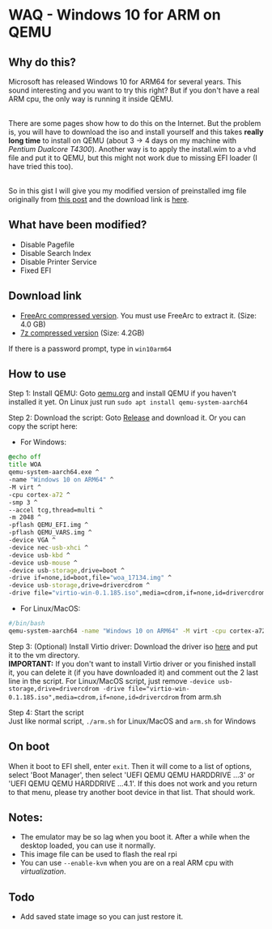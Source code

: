 # WAQ - Windows 10 for ARM on QEMU

## Why do this?
Microsoft has released Windows 10 for ARM64 for several years. This sound interesting and you want to try this right? But if you don't have
a real ARM cpu, the only way is running it inside QEMU.

<br> There are some pages show how to do this on the Internet. But the problem is, you will have to download the iso and install yourself
and this takes <b>really long time</b> to install on QEMU (about 3 -> 4 days on my machine with <i>Pentium Dualcore T4300</i>). Another way
is to apply the install.wim to a vhd file and put it to QEMU, but this might not work due to missing EFI loader (I have tried this too).

<br>So in this gist I will give you my modified version of preinstalled img file originally from <a href="https://discourse.pi64.win/t/how-to-installing-windows-10-arm64-17134-on-your-raspberry-pi-3-and-4/488/4">this post</a>
and the download link is <a href="https://mega.nz/#F!kJI3HIAS!CQAUKgp6thSAA_A2GbgdjA">here</a>.

## What have been modified?
- Disable Pagefile
- Disable Search Index
- Disable Printer Service
- Fixed EFI

## Download link
- <a href="https://drive.google.com/file/d/1AkEPWPXm_N3jzcDk58p2uJbi7HENA2sq/view?usp=sharing">FreeArc compressed version</a>. You must use FreeArc to extract it. (Size: 4.0 GB)
- <a href="https://drive.google.com/file/d/1XmCJDlcITesHN5oW01ySUU1eyLF_fUE-/view?usp=sharing">7z compressed version</a> (Size: 4.2GB)

If there is a password prompt, type in `win10arm64`

## How to use
Step 1: Install QEMU: Goto <a href="https:\\qemu.org">qemu.org</a> and install QEMU if you haven't installed it yet. On Linux just run ```sudo apt install qemu-system-aarch64```
        
Step 2: Download the script: Goto <a href="https://github.com/raspiduino/waq/releases">Release</a> and download it. Or you can copy the script here:
- For Windows:
```bat
@echo off
title WOA
qemu-system-aarch64.exe ^
-name "Windows 10 on ARM64" ^
-M virt ^
-cpu cortex-a72 ^
-smp 3 ^
--accel tcg,thread=multi ^
-m 2048 ^
-pflash QEMU_EFI.img ^
-pflash QEMU_VARS.img ^
-device VGA ^
-device nec-usb-xhci ^
-device usb-kbd ^
-device usb-mouse ^
-device usb-storage,drive=boot ^
-drive if=none,id=boot,file="woa_17134.img" ^
-device usb-storage,drive=drivercdrom ^
-drive file="virtio-win-0.1.185.iso",media=cdrom,if=none,id=drivercdrom
```
- For Linux/MacOS:
```bash
#/bin/bash
qemu-system-aarch64 -name "Windows 10 on ARM64" -M virt -cpu cortex-a72 -smp 3 --accel tcg,thread=multi -m 2048 -pflash QEMU_EFI.img -pflash QEMU_VARS.img -device VGA -device nec-usb-xhci -device usb-kbd -device usb-mouse -device usb-storage,drive=boot -drive if=none,id=boot,file="woa_17134.img" -device usb-storage,drive=drivercdrom -drive file="virtio-win-0.1.185.iso",media=cdrom,if=none,id=drivercdrom
```

Step 3: (Optional) Install Virtio driver: Download the driver iso <a href="https://fedorapeople.org/groups/virt/virtio-win/direct-downloads/stable-virtio/virtio-win.iso">here</a> and put it to the vm directory.
<br><b>IMPORTANT:</b> If you don't want to install Virtio driver or you finished install it, you can delete it (if you have downloaded it) and comment out the 2 last line in the script. For Linux/MacOS script, just remove ```-device usb-storage,drive=drivercdrom -drive file="virtio-win-0.1.185.iso",media=cdrom,if=none,id=drivercdrom``` from arm.sh

Step 4: Start the script
<br>Just like normal script, ```./arm.sh``` for Linux/MacOS and ```arm.sh``` for Windows

## On boot
When it boot to EFI shell, enter ```exit```. Then it will come to a list of options, select 'Boot Manager', then select 'UEFI QEMU QEMU HARDDRIVE ...3' or 'UEFI QEMU QEMU HARDDRIVE ...4.1'. If this does not work and you return to that menu, please try another boot device in that list. That should work.

## Notes:
- The emulator may be so lag when you boot it. After a while when the desktop loaded, you can use it normally.
- This image file can be used to flash the real rpi
- You can use ```--enable-kvm``` when you are on a real ARM cpu with <i>virtualization</i>.

## Todo
- Add saved state image so you can just restore it.
